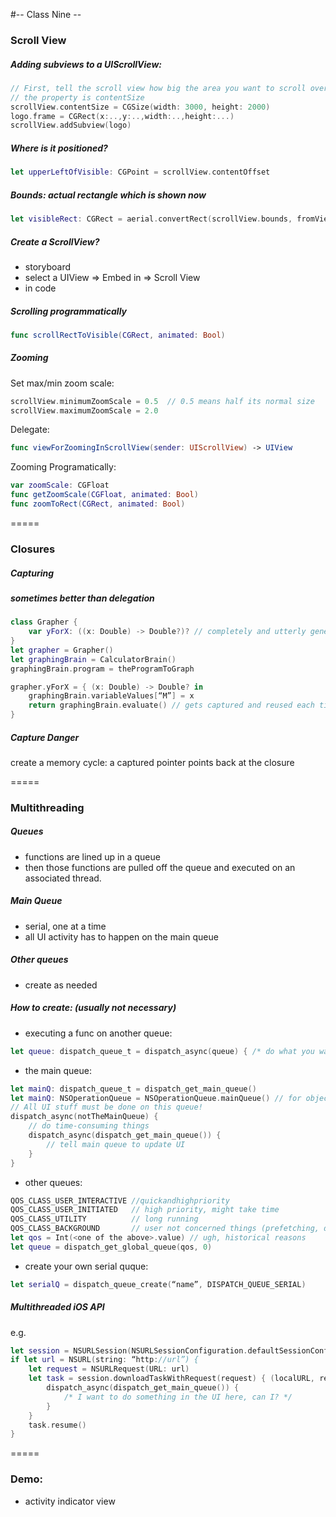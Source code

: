 #-- Class Nine --

### Scroll View

##### Adding subviews to a UIScrollView:
```swift
// First, tell the scroll view how big the area you want to scroll over is.
// the property is contentSize
scrollView.contentSize = CGSize(width: 3000, height: 2000)
logo.frame = CGRect(x:..,y:..,width:..,height:...)
scrollView.addSubview(logo)
```

##### Where is it positioned?
```swift
let upperLeftOfVisible: CGPoint = scrollView.contentOffset
```

##### Bounds: actual rectangle which is shown now
```swift
let visibleRect: CGRect = aerial.convertRect(scrollView.bounds, fromView: scrollView)
```

##### Create a ScrollView?

* storyboard
* select a UIView => Embed in => Scroll View
* in code

##### Scrolling programmatically
```swift
func scrollRectToVisible(CGRect, animated: Bool)
```

##### Zooming
Set max/min zoom scale:
```swift
scrollView.minimumZoomScale = 0.5  // 0.5 means half its normal size
scrollView.maximumZoomScale = 2.0
```

Delegate:
```swift
func viewForZoomingInScrollView(sender: UIScrollView) -> UIView
```

Zooming Programatically:
```swift
var zoomScale: CGFloat
func getZoomScale(CGFloat, animated: Bool)
func zoomToRect(CGRect, animated: Bool)
```

=====

### Closures

##### Capturing
##### sometimes better than delegation
```swift
class Grapher {
	var yForX: ((x: Double) -> Double?)? // completely and utterly generic 
}
let grapher = Grapher()
let graphingBrain = CalculatorBrain()
graphingBrain.program = theProgramToGraph

grapher.yForX = { (x: Double) -> Double? in
    graphingBrain.variableValues[“M”] = x
	return graphingBrain.evaluate() // gets captured and reused each time yForX is called
}
```

##### Capture Danger

create a memory cycle:
a captured pointer points back at the closure

=====

### Multithreading

##### Queues

* functions are lined up in a queue
* then those functions are pulled off the queue and executed on an associated thread.

##### Main Queue

* serial, one at a time
* all UI activity has to happen on the main queue

##### Other queues

* create as needed

##### How to create: (usually not necessary)

* executing a func on another queue:
```swift
let queue: dispatch_queue_t = dispatch_async(queue) { /* do what you want to */ }
```

* the main queue:
```swift
let mainQ: dispatch_queue_t = dispatch_get_main_queue()
let mainQ: NSOperationQueue = NSOperationQueue.mainQueue() // for object-oriented APIs
// All UI stuff must be done on this queue!
dispatch_async(notTheMainQueue) {
	// do time-consuming things
	dispatch_async(dispatch_get_main_queue()) {
		// tell main queue to update UI
	}
}
```
* other queues:
```swift
QOS_CLASS_USER_INTERACTIVE //quickandhighpriority
QOS_CLASS_USER_INITIATED   // high priority, might take time
QOS_CLASS_UTILITY          // long running
QOS_CLASS_BACKGROUND       // user not concerned things (prefetching, database, etc.)
let qos = Int(<one of the above>.value) // ugh, historical reasons
let queue = dispatch_get_global_queue(qos, 0)
```

* create your own serial quque:
```swift
let serialQ = dispatch_queue_create(“name”, DISPATCH_QUEUE_SERIAL)
```

##### Multithreaded iOS API
e.g.
```swift
let session = NSURLSession(NSURLSessionConfiguration.defaultSessionConfiguration())
if let url = NSURL(string: “http://url”) {
	let request = NSURLRequest(URL: url)
	let task = session.downloadTaskWithRequest(request) { (localURL, response, error) in
		dispatch_async(dispatch_get_main_queue()) {
			/* I want to do something in the UI here, can I? */
		}
	}
	task.resume()
}

```

=====

### Demo:

* activity indicator view